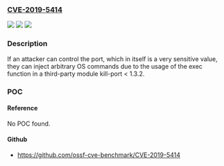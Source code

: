 ### [CVE-2019-5414](https://cve.mitre.org/cgi-bin/cvename.cgi?name=CVE-2019-5414)
![](https://img.shields.io/static/v1?label=Product&message=kill-port&color=blue)
![](https://img.shields.io/static/v1?label=Version&message=n%2Fa&color=blue)
![](https://img.shields.io/static/v1?label=Vulnerability&message=Command%20Injection%20-%20Generic%20(CWE-77)&color=brighgreen)

### Description

If an attacker can control the port, which in itself is a very sensitive value, they can inject arbitrary OS commands due to the usage of the exec function in a third-party module kill-port < 1.3.2.

### POC

#### Reference
No POC found.

#### Github
- https://github.com/ossf-cve-benchmark/CVE-2019-5414

